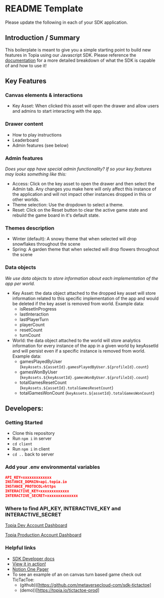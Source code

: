 # README Template

Please update the following in each of your SDK application.

## Introduction / Summary

This boilerplate is meant to give you a simple starting point to build new features in Topia using our Javascript SDK. Please reference the [documentation](https://metaversecloud-com.github.io/mc-sdk-js/index.html) for a more detailed breakdown of what the SDK is capable of and how to use it!

## Key Features

### Canvas elements & interactions

- Key Asset: When clicked this asset will open the drawer and allow users and admins to start interacting with the app.

### Drawer content

- How to play instructions
- Leaderboard
- Admin features (see below)

### Admin features

_Does your app have special admin functionality? If so your key features may looks something like this:_

- Access: Click on the key asset to open the drawer and then select the Admin tab. Any changes you make here will only affect this instance of the application and will not impact other instances dropped in this or other worlds.
- Theme selection: Use the dropdown to select a theme.
- Reset: Click on the Reset button to clear the active game state and rebuild the game board in it's default state.

### Themes description

- Winter (default): A snowy theme that when selected will drop snowflakes throughout the scene
- Spring: A garden theme that when selected will drop flowers throughout the scene

### Data objects

_We use data objects to store information about each implementation of the app per world._

- Key Asset: the data object attached to the dropped key asset will store information related to this specific implementation of the app and would be deleted if the key asset is removed from world. Example data:
  - isResetInProgress
  - lastInteraction
  - lastPlayerTurn
  - playerCount
  - resetCount
  - turnCount
- World: the data object attached to the world will store analytics information for every instance of the app in a given world by keyAssetId and will persist even if a specific instance is removed from world. Example data:
  - gamesPlayedByUser (`keyAssets.${assetId}.gamesPlayedByUser.${profileId}.count`)
  - gamesWonByUser (`keyAssets.${keyAssetId}.gamesWonByUser.${profileId}.count`)
  - totalGamesResetCount (`keyAssets.${assetId}.totalGamesResetCount`)
  - totalGamesWonCount (`keyAssets.${assetId}.totalGamesWonCount`)

## Developers:

### Getting Started

- Clone this repository
- Run `npm i` in server
- `cd client`
- Run `npm i` in client
- `cd ..` back to server

### Add your .env environmental variables

```json
API_KEY=xxxxxxxxxxxxx
INSTANCE_DOMAIN=api.topia.io
INSTANCE_PROTOCOL=https
INTERACTIVE_KEY=xxxxxxxxxxxxx
INTERACTIVE_SECRET=xxxxxxxxxxxxxx
```

### Where to find API_KEY, INTERACTIVE_KEY and INTERACTIVE_SECRET

[Topia Dev Account Dashboard](https://dev.topia.io/t/dashboard/integrations)

[Topia Production Account Dashboard](https://topia.io/t/dashboard/integrations)

### Helpful links

- [SDK Developer docs](https://metaversecloud-com.github.io/mc-sdk-js/index.html)
- [View it in action!](topia.io/appname-prod)
- [Notion One Pager](https://www.notion.so/topiaio/6257c74f9532449b842cfe557975c826?v=8cdffb024588478caeee0cecb8989e82&pvs=4)
- To see an example of an on canvas turn based game check out TicTacToe:
  - (github))[https://github.com/metaversecloud-com/sdk-tictactoe]
  - (demo))[https://topia.io/tictactoe-prod]
